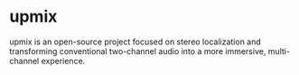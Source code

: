 # upmix
upmix is an open-source project focused on stereo localization and transforming conventional two-channel audio into a more immersive, multi-channel experience.
